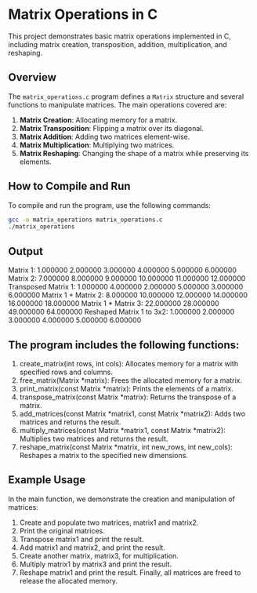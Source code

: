 # Matrix Operations in C

This project demonstrates basic matrix operations implemented in C, including matrix creation, transposition, addition, multiplication, and reshaping. 

## Overview

The `matrix_operations.c` program defines a `Matrix` structure and several functions to manipulate matrices. The main operations covered are:

1. **Matrix Creation**: Allocating memory for a matrix.
2. **Matrix Transposition**: Flipping a matrix over its diagonal.
3. **Matrix Addition**: Adding two matrices element-wise.
4. **Matrix Multiplication**: Multiplying two matrices.
5. **Matrix Reshaping**: Changing the shape of a matrix while preserving its elements.

## How to Compile and Run

To compile and run the program, use the following commands:

```sh
gcc -o matrix_operations matrix_operations.c
./matrix_operations
```

## Output

Matrix 1:
1.000000 2.000000 3.000000 
4.000000 5.000000 6.000000 
Matrix 2:
7.000000 8.000000 9.000000 
10.000000 11.000000 12.000000 
Transposed Matrix 1:
1.000000 4.000000 
2.000000 5.000000 
3.000000 6.000000 
Matrix 1 + Matrix 2:
8.000000 10.000000 12.000000 
14.000000 16.000000 18.000000 
Matrix 1 * Matrix 3:
22.000000 28.000000 
49.000000 64.000000 
Reshaped Matrix 1 to 3x2:
1.000000 2.000000 
3.000000 4.000000 
5.000000 6.000000 


## The program includes the following functions:

1. create_matrix(int rows, int cols): Allocates memory for a matrix with specified rows and columns.
2. free_matrix(Matrix *matrix): Frees the allocated memory for a matrix.
3. print_matrix(const Matrix *matrix): Prints the elements of a matrix.
4. transpose_matrix(const Matrix *matrix): Returns the transpose of a matrix.
5. add_matrices(const Matrix *matrix1, const Matrix *matrix2): Adds two matrices and returns the result.
6. multiply_matrices(const Matrix *matrix1, const Matrix *matrix2): Multiplies two matrices and returns the result.
7. reshape_matrix(const Matrix *matrix, int new_rows, int new_cols): Reshapes a matrix to the specified new dimensions.

## Example Usage
In the main function, we demonstrate the creation and manipulation of matrices:

1. Create and populate two matrices, matrix1 and matrix2.
2. Print the original matrices.
3. Transpose matrix1 and print the result.
4. Add matrix1 and matrix2, and print the result.
5. Create another matrix, matrix3, for multiplication.
6. Multiply matrix1 by matrix3 and print the result.
7. Reshape matrix1 and print the result.
Finally, all matrices are freed to release the allocated memory.
